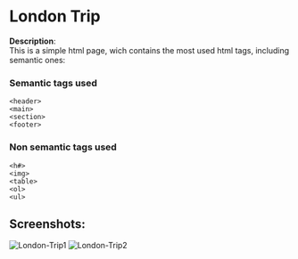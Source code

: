 # London Trip

**Description**: <br> 
This is a simple html page, wich contains the most used html tags, including semantic ones: <br>

### Semantic tags used

```
<header>
<main>
<section>
<footer>
```

### Non semantic tags used

```
<h#>
<img>
<table>
<ol>
<ul>
```
## Screenshots:
![London-Trip1](https://user-images.githubusercontent.com/85038274/151665571-9dd89fe6-5b66-4114-b699-d9404d6ddc3f.PNG)
![London-Trip2](https://user-images.githubusercontent.com/85038274/151665579-5623b766-6b42-47d0-b669-b9dc7e5bc1a1.PNG)
